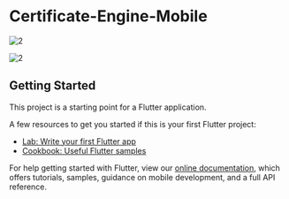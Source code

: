 # Certificate-Engine-Mobile

![2](https://github.com/Appefy/Certificate-Engine-Parent/tree/main/client/android_app/Preview/1.jpg?raw=true)

![2](https://github.com/Appefy/Certificate-Engine-Parent/tree/main/client/android_app/Preview/2.jpg?raw=true)

## Getting Started

This project is a starting point for a Flutter application.

A few resources to get you started if this is your first Flutter project:

- [Lab: Write your first Flutter app](https://flutter.dev/docs/get-started/codelab)
- [Cookbook: Useful Flutter samples](https://flutter.dev/docs/cookbook)

For help getting started with Flutter, view our
[online documentation](https://flutter.dev/docs), which offers tutorials,
samples, guidance on mobile development, and a full API reference.
